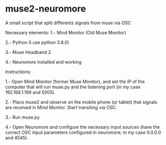 # muse2-neuromore
A small script that split differents signals from muse vía OSC

Necessary elements:
1.- Mind Monitor (Old Muse Monitor)

2.- Python (I use python 3.8.0)

3.- Muse Headband 2

4.- Neuromore installed and working


Instructions:

1.- Open Mind Monitor (former Muse Monitor), and set the IP of the computer that will run muse.py and the listening port (in my case 192.168.1.199 and 5005).

2.- Place muse2 and observe on the mobile phone (or tablet) that signals are received in Mind Monitor. Start transiting via OSC.

3.- Run muse.py

4.- Open Neuromore and configure the necessary input sources (have the correct OSC input parameters configured in neuromore; in my case 0.0.0.0 and 4545).


